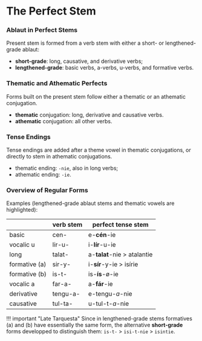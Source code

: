 # The Perfect Stem

### Ablaut in Perfect Stems

Present stem is formed from a verb stem with either a short- or lengthened-grade ablaut:

+ **short-grade**: long, causative, and derivative verbs;
+ **lengthened-grade**: basic verbs, a-verbs, u-verbs, and formative verbs.

### Thematic and Athematic Perfects

Forms built on the present stem follow either a thematic or an athematic conjugation.

+ **thematic** conjugation: long, derivative and causative verbs.
+ **athematic** conjugation: all other verbs.

### Tense Endings

Tense endings are added after a theme vowel in thematic conjugations, or directly to stem in athematic conjugations.

+ thematic ending: `-nie`, also in long verbs; 
+ athematic ending: `-ie`. 

### Overview of Regular Forms

Examples (lengthened-grade ablaut stems and thematic vowels are highlighted):

|		|	verb stem	| perfect tense stem	|
|	---	|	---	|	---	|
|	basic	|	cen-	|	e-**cén**-ie	|
|	vocalic u	|	lir-u-	|	i-**lír**-u-ie	|
|	long	|	talat-	|	a-**talat**-nie > atalantie	|
|	formative (a)	|	sir-y-	|	i-**sír**-y-ie > isírie	|
|	formative (b)	|	is-t-	|	is-**ís**-ø-ie	|
|	vocalic a	|	far-a-	|	a-**fár**-ie	|
|	derivative	|	tengu-a-	|	e-tengu-*a*-nie	|
|	causative	|	tul-ta-	|	u-tul-t-*a*-nie	|

!!! important "Late Tarquesta"
	Since in lengthened-grade stems formatives (a) and (b) have essentially the same form, the alternative **short-grade** forms developped to distinguish them: `is-t-` > `isi-t-nie` > `isintie`.